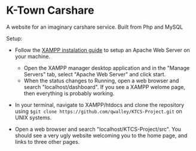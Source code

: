 # K-Town Carshare
A website for an imaginary carshare service. Built from Php and MySQL

Setup:

* Follow the [XAMPP instalation guide](https://www.apachefriends.org/index.html) to setup an Apache Web Server on your machine. 
	* Open the XAMPP manager desktop application and in the "Manage Servers" tab, select "Apache Web Server" and click start. 
	* When the status changes to Running, open a web browser and search "localhost/dashboard". If you see a XAMPP welome page, then everything is probably working.

* In your terminal, navigate to XAMPP/htdocs and clone the repository using `$git clone https://github.com/qwalley/KTCS-Project.git` on UNIX systems.

* Open a web browser and search "localhost/KTCS-Project/src". You should see a very ugly website welcoming you to the home page, and links to three other pages.
